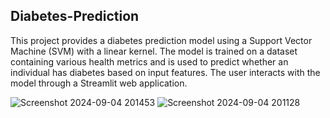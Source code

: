 ## Diabetes-Prediction ##

This project provides a diabetes prediction model using a Support Vector Machine (SVM) with a linear kernel. The model is trained on a dataset containing various health metrics and is used to predict whether an individual has diabetes based on input features. The user interacts with the model through a Streamlit web application.

![Screenshot 2024-09-04 201453](https://github.com/user-attachments/assets/677293d6-d1c0-4e82-9bd3-363bae56b4b2)
![Screenshot 2024-09-04 201128](https://github.com/user-attachments/assets/141f1c34-6a96-4f04-8583-f4131fe19181)
